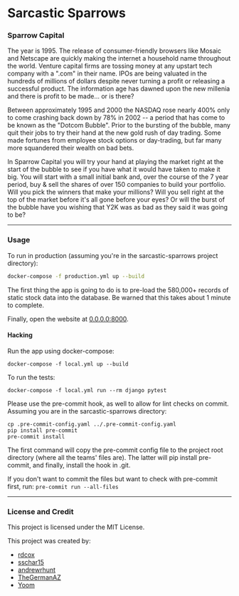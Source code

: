# Sarcastic Sparrows

### Sparrow Capital
The year is 1995. The release of consumer-friendly browsers like Mosaic and Netscape are quickly making the internet a household name throughout the world. Venture capital firms are tossing money at any upstart tech company with a ".com" in their name. IPOs are being valuated in the hundreds of millions of dollars despite never turning a profit or releasing a successful product. The information age has dawned upon the new millenia and there is profit to be made... or is there?

Between approximately 1995 and 2000 the NASDAQ rose nearly 400% only to come crashing back down by 78% in 2002 -- a period that has come to be known as the "Dotcom Bubble". Prior to the bursting of the bubble, many quit their jobs to try their hand at the new gold rush of day trading. Some made fortunes from employee stock options or day-trading, but far many more squandered their wealth on bad bets.

In Sparrow Capital you will try your hand at playing the market right at the start of the bubble to see if you have what it would have taken to make it big. You will start with a small initial bank and, over the course of the 7 year period, buy & sell the shares of over 150 companies to build your portfolio. Will you pick the winners that make your millions? Will you sell right at the top of the market before it's all gone before your eyes? Or will the burst of the bubble have you wishing that Y2K was as bad as they said it was going to be?

---
### Usage

To run in production (assuming you're in the sarcastic-sparrows project directory):

```bash
docker-compose -f production.yml up --build
```
The first thing the app is going to do is to pre-load the 580,000+ records of static stock data into the database. Be warned that this takes about 1 minute to complete.

Finally, open the website at [0.0.0.0:8000](http://0.0.0.0:8000).

#### Hacking

Run the app using docker-compose:
```
docker-compose -f local.yml up --build
```

To run the tests:
```
docker-compose -f local.yml run --rm django pytest
```

Please use the pre-commit hook, as well
to allow for lint checks on commit.
Assuming you are in the sarcastic-sparrows
directory:

```
cp .pre-commit-config.yaml ../.pre-commit-config.yaml
pip install pre-commit
pre-commit install
```

The first command will copy the pre-commit config file
to the project root directory (where all the teams' files
are). The latter will pip install pre-commit, and finally,
install the hook in .git.

If you don't want to commit the files but want to check
with pre-commit first, run: `pre-commit run --all-files`

---
### License and Credit

This project is licensed under the MIT License.

This project was created by:

- [rdcox](https://github.com/rdcox)
- [sschar15](https://github.com/sschr15)
- [andrewrhunt](https://github.com/andrewrhunt)
- [TheGermanAZ](https://github.com/TheGermanAZ)
- [Yoom](https://github.com/YoomamaFTW)
